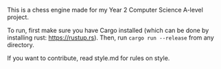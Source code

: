This is a chess engine made for my Year 2 Computer Science A-level project.

To run, first make sure you have Cargo installed (which can be done by installing rust: https://rustup.rs). Then, run `cargo run --release` from any directory.

If you want to contribute, read style.md for rules on style.
